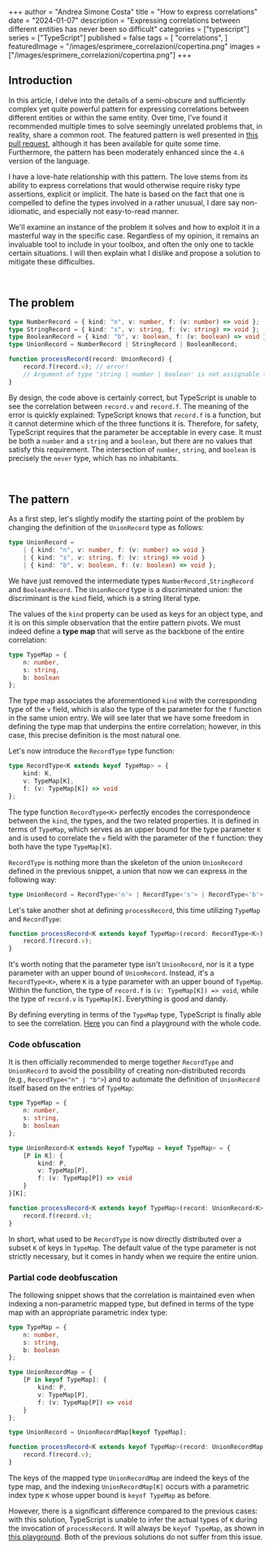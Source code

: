 +++
author = "Andrea Simone Costa"
title = "How to express correlations"
date = "2024-01-07"
description = "Expressing correlations between different entities has never been so difficult"
categories = ["typescript"]
series = ["TypeScript"]
published = false
tags = [
    "correlations",
]
featuredImage = "/images/esprimere_correlazioni/copertina.png"
images = ["/images/esprimere_correlazioni/copertina.png"]
+++

## Introduction

In this article, I delve into the details of a semi-obscure and sufficiently complex yet quite powerful pattern for expressing correlations between different entities or within the same entity. Over time, I've found it recommended multiple times to solve seemingly unrelated problems that, in reality, share a common root. The featured pattern is well presented in [this pull request](https://github.com/microsoft/TypeScript/pull/47109), although it has been available for quite some time. Furthermore, the pattern has been moderately enhanced since the `4.6` version of the language.

I have a love-hate relationship with this pattern. The love stems from its ability to express correlations that would otherwise require risky type assertions, explicit or implicit. The hate is based on the fact that one is compelled to define the types involved in a rather unusual, I dare say non-idiomatic, and especially not easy-to-read manner.

We'll examine an instance of the problem it solves and how to exploit it in a masterful way in the specific case. Regardless of my opinion, it remains an invaluable tool to include in your toolbox, and often the only one to tackle certain situations. I will then explain what I dislike and propose a solution to mitigate these difficulties.

&nbsp;

## The problem

```ts
type NumberRecord = { kind: "n", v: number, f: (v: number) => void };
type StringRecord = { kind: "s", v: string, f: (v: string) => void };
type BooleanRecord = { kind: "b", v: boolean, f: (v: boolean) => void };
type UnionRecord = NumberRecord | StringRecord | BooleanRecord;

function processRecord(record: UnionRecord) {
    record.f(record.v); // error!
    // Argument of type 'string | number | boolean' is not assignable to parameter of type 'never'
}
```

By design, the code above is certainly correct, but TypeScript is unable to see the correlation between `record.v` and `record.f`. The meaning of the error is quickly explained: TypeScript knows that `record.f` is a function, but it cannot determine which of the three functions it is. Therefore, for safety, TypeScript requires that the parameter be acceptable in every case. It must be both a `number` and a `string` and a `boolean`, but there are no values that satisfy this requirement. The intersection of `number`, `string`, and `boolean` is precisely the `never` type, which has no inhabitants.

&nbsp;

## The pattern

As a first step, let's slightly modify the starting point of the problem by changing the definition of the `UnionRecord` type as follows:

```ts
type UnionRecord = 
    | { kind: "n", v: number, f: (v: number) => void }
    | { kind: "s", v: string, f: (v: string) => void }
    | { kind: "b", v: boolean, f: (v: boolean) => void };
```

We have just removed the intermediate types `NumberRecord` ,`StringRecord` and `BooleanRecord`. The `UnionRecord` type is a discriminated union: the discriminant is the `kind` field, which is a string literal type.

The values of the `kind` property can be used as keys for an object type, and it is on this simple observation that the entire pattern pivots. We must indeed define a __type map__ that will serve as the backbone of the entire correlation:

```ts
type TypeMap = {
    n: number,
    s: string,
    b: boolean
};
```

The type map associates the aforementioned `kind` with the corresponding type of the `v` field, which is also the type of the parameter for the `f` function in the same union entry. We will see later that we have some freedom in defining the type map that underpins the entire correlation; however, in this case, this precise definition is the most natural one.

Let's now introduce the `RecordType` type function:

```ts
type RecordType<K extends keyof TypeMap> = { 
    kind: K,
    v: TypeMap[K], 
    f: (v: TypeMap[K]) => void 
};
```

The type function `RecordType<K>` perfectly encodes the correspondence between the `kind`, the types, and the two related properties. It is defined in terms of `TypeMap`, which serves as an upper bound for the type parameter `K` and is used to correlate the `v` field with the parameter of the `f` function: they both have the type `TypeMap[K]`.

`RecordType` is nothing more than the skeleton of the union `UnionRecord` defined in the previous snippet, a union that now we can express in the following way:

```ts
type UnionRecord = RecordType<'n'> | RecordType<'s'> | RecordType<'b'>;
```

Let's take another shot at defining `processRecord`, this time utilizing `TypeMap` and `RecordType`:

```ts
function processRecord<K extends keyof TypeMap>(record: RecordType<K>) {
    record.f(record.v);
}
```

It's worth noting that the parameter type isn't `UnionRecord`, nor is it a type parameter with an upper bound of `UnionRecord`. Instead, it's a `RecordType<K>`, where `K` is a type parameter with an upper bound of `TypeMap`. Within the function, the type of `record.f` is `(v: TypeMap[K]) => void`, while the type of `record.v` is `TypeMap[K]`. Everything is good and dandy.

By defining everyting in terms of the `TypeMap` type, TypeScript is finally able to see the correlation. [Here](https://www.typescriptlang.org/play?target=99&jsx=0&ts=5.3.3#code/C4TwDgpgBAKuEFkCGYoF4oG8oDsBcuArgLYBGEATgDRQDOBtwFAljgOY2kGkD2PANhCQ4oAXwDcAKEmhIUAEoQAxjwoATOJAA8AaSgQAHsAg41tKAGsIIHgDNY8ZGAB86LFElRLrNQR01PKAA3Ak1EFABtHQBdAK9bAgAKEIdIJyjogEp0VyCeZjUPCWlZaABVHGYeHEUVdTda1Q14LQByHFbXAB8FZSawttpOqB7G9QHW0k6pSVtCHCVgKpEwCh4lCFpaMbVdfSMTM0trO1Twl0SKPvUCHYGdZ2zMQK8rurUAOltL68+gzPEXgA9ECoAB5CySUSSIA) you can find a playground with the whole code.

### Code obfuscation

It is then officially recommended to merge together `RecordType` and `UnionRecord` to avoid the possibility of creating non-distributed records (e.g., `RecordType<"n" | "b">`) and to automate the definition of `UnionRecord` itself based on the entries of `TypeMap`:

```ts
type TypeMap = {
    n: number,
    s: string,
    b: boolean
};

type UnionRecord<K extends keyof TypeMap = keyof TypeMap> = {
    [P in K]: {
        kind: P,
        v: TypeMap[P],
        f: (v: TypeMap[P]) => void
    }
}[K];

function processRecord<K extends keyof TypeMap>(record: UnionRecord<K>) {
    record.f(record.v);
}
```

In short, what used to be `RecordType` is now directly distributed over a subset `K` of keys in `TypeMap`. The default value of the type parameter is not strictly necessary, but it comes in handy when we require the entire union.

### Partial code deobfuscation

The following snippet shows that the correlation is maintained even when indexing a non-parametric mapped type, but defined in terms of the type map with an appropriate parametric index type:

```ts
type TypeMap = {
    n: number,
    s: string,
    b: boolean
};

type UnionRecordMap = {
    [P in keyof TypeMap]: {
        kind: P,
        v: TypeMap[P],
        f: (v: TypeMap[P]) => void
    }
};

type UnionRecord = UnionRecordMap[keyof TypeMap];

function processRecord<K extends keyof TypeMap>(record: UnionRecordMap[K]) {
    record.f(record.v);
}
```

The keys of the mapped type `UnionRecordMap` are indeed the keys of the type map, and the indexing `UnionRecordMap[K]` occurs with a parametric index type `K` whose upper bound is `keyof TypeMap` as before.

However, there is a significant difference compared to the previous cases: with this solution, TypeScript is unable to infer the actual types of `K` during the invocation of `processRecord`. It will always be `keyof TypeMap`, as shown in [this playground](https://www.typescriptlang.org/play?target=99&jsx=0&ts=5.3.3&ssl=17&ssc=49&pln=17&pc=55#code/C4TwDgpgBAKuEFkCGYoF4oG8BQU9QDsAuQgVwFsAjCAJwBpd8BnEp4GgSwIHMH8pKJSgHthAGwhIC2AL4BubNlCQoAVQIdhBAEoQAxsJoATZKgw5+AbQAKULlADWEEMIBmseKYC6JC-3wOXEYk1nz+eABuJHCQpjZeYeGuJAAUUR6xKPEAlOgAfFARwhxGjHgysgpK8GoaWroGxui1mjr6hiZZTi7uMYgoXlWupAR6wK1QYDTCehBMTA0dADwA0lAQAB7AEARGTI7Obhn9YHkpNO3GJOqti8ZxK165fngXjUYAdK7nl58R2QoKtgpjM5gtfilMI4giQAEQEWF0QokACMAAYkckoGkSAQKNQaLk0AUDAQmOIIB8xMJuGkoAAqKDo7IybLYAD07KgAD0APxAA). Both of the previous solutions do not suffer from this issue.
